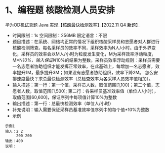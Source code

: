 # 1、编程题 核酸检测人员安排
[华为OD机试真题 Java 实现【核酸最快检测效率】【2022.11 Q4 新题】](https://blog.csdn.net/misayaaaaa/article/details/128468611)
- 时间限制：1s 空间限制：256MB 限定语言：不限
- 题目描述：在系统、网络均正常的情况下组织核酸采样员和志愿者对人群进行核酸检测筛查。每名采样员的效率不同，采样效率为N人/小时。由于外界变化，采样员的效率会以M人/小时为粒度发生变化，M为采样效率浮动粒度，
M=N*10%，输入保证N*10%的结果为整数。采样员效率浮动规则：采样员需要一名志愿者协助组织才能发挥正常效率，在此基础上，每增加一名志愿者，效率提升1M，最多提升3M；如果没有志愿者协助组织，效率下降2M。
怎么安排速度最快？求总最快检测效率（总检查效率为各采样人员效率值相加）。
- 输入描述：第一行：第一个值，采样员人数，取值范围[1,100]；第二个值，志愿者人数，取值范围[1,500];
           第二行：各采样员基准效率值（单位人/小时），取值范围[60,600]，保证序列中每项值计算10%为整数
- 输出描述：第一行：总最快检测效率（单位人/小时）
- 补充说明：输入需要保证采样员基准效率值序列中的每个值*10%为整数
- 示例
```
示例1
输入：2 2
     200 200
输出：400
说明：
```
